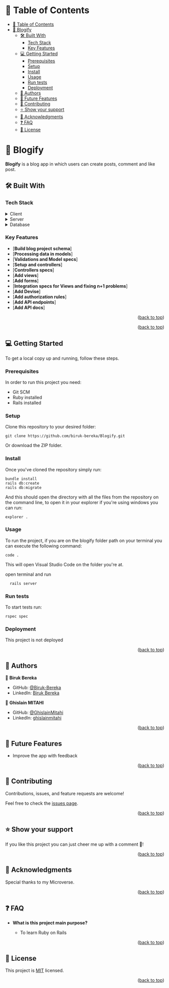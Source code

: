 <a name="readme-top"></a>

# 📗 Table of Contents

- [📗 Table of Contents](#-table-of-contents)
- [📖 Blogify ](#-blogify-)
  - [🛠 Built With ](#-built-with-)
    - [Tech Stack ](#tech-stack-)
    - [Key Features ](#key-features-)
  - [💻 Getting Started ](#-getting-started-)
    - [Prerequisites](#prerequisites)
    - [Setup](#setup)
    - [Install](#install)
    - [Usage](#usage)
    - [Run tests](#run-tests)
    - [Deployment](#deployment)
  - [👥 Authors ](#-authors-)
  - [🔭 Future Features ](#-future-features-)
  - [🤝 Contributing ](#-contributing-)
  - [⭐️ Show your support ](#️-show-your-support-)
  - [🙏 Acknowledgments ](#-acknowledgments-)
  - [❓ FAQ ](#-faq-)
  - [📝 License ](#-license-)

# 📖 Blogify <a name="about-project"></a>

**Blogify** is a blog app in which users can create posts, comment and like post.  

## 🛠 Built With <a name="built-with"></a>

### Tech Stack <a name="tech-stack"></a>

<details>
  <summary>Client</summary>
  <ul>
    <li><a href="https://www.ruby-lang.org/en/documentation/">Ruby on Rails</a></li>
  </ul>
</details>

<details>
  <summary>Server</summary>
  <ul>
    <li><a href="https://guides.rubyonrails.org/index.html">Ruby on Rails</a></li>
  </ul>
</details>

<details>
<summary>Database</summary>
  <ul>
    <li><a href="https://www.postgresql.org/">PostgreSQL</a></li>
  </ul>
</details>

### Key Features <a name="key-features"></a>
  - [**Build blog project schema**]
  - [**Processing data in models**]
  - [**Validations and Model specs**]
  - [**Setup and controllers**]
  - [**Controllers specs**] 
  - [**Add views**] 
  - [**Add forms**]
  - [**Integration specs for Views and fixing n+1 problems**]
  - [**Add Devise**]
  - [**Add authorization rules**]
  - [**Add API endpoints**]
  - [**Add API docs**]

<p align="right">(<a href="#readme-top">back to top</a>)</p>

<p align="right">(<a href="#readme-top">back to top</a>)</p>

## 💻 Getting Started <a name="getting-started"></a>

To get a local copy up and running, follow these steps.

### Prerequisites

In order to run this project you need:

- Git SCM
- Ruby installed
- Rails installed

### Setup

Clone this repository to your desired folder:

```
git clone https://github.com/biruk-bereka/Blogify.git
```

Or download the ZIP folder.

### Install

Once you've cloned the repository simply run:

```
bundle install
rails db:create
rails db:migrate
```

And this should open the directory with all the files from the repository on the command line, to open it in your explorer if you're using windows you can run:

```
explorer .
```

### Usage

To run the project, if you are on the blogify folder path on your terminal you can execute the following command:

```
code .
```

This will open Visual Studio Code on the folder you're at.

open terminal and run

```
  rails server
```

### Run tests
 To start tests run:
```
rspec spec
```


### Deployment

This project is not deployed

<p align="right">(<a href="#readme-top">back to top</a>)</p>

## 👥 Authors <a name="authors"></a>

👤 **Biruk Bereka**

- GitHub: [@Biruk-Bereka](https://github.com/biruk-bereka)
- LinkedIn: [Biruk Bereka](https://www.linkedin.com/in/biruk-bereka1212/)

👤 **Ghislain MITAHI**

- GitHub: [@GhislainMitahi](https://github.com/GhislainMitahi)
- LinkedIn: [ghislainmitahi](https://www.linkedin.com/in/ghislain-mitahi/)

<p align="right">(<a href="#readme-top">back to top</a>)</p>

## 🔭 Future Features <a name="future-features"></a>
 - Improve the app with feedback


<p align="right">(<a href="#readme-top">back to top</a>)</p>

## 🤝 Contributing <a name="contributing"></a>

Contributions, issues, and feature requests are welcome!

Feel free to check the [issues page](https://github.com/biruk-bereka/Blogify/issues).

<p align="right">(<a href="#readme-top">back to top</a>)</p>

<!-- SUPPORT -->

## ⭐️ Show your support <a name="support"></a>

If you like this project you can just cheer me up with a comment 🙂!

<p align="right">(<a href="#readme-top">back to top</a>)</p>

## 🙏 Acknowledgments <a name="acknowledgements"></a>

Special thanks to my Microverse.

<p align="right">(<a href="#readme-top">back to top</a>)</p>

## ❓ FAQ <a name="faq"></a>

- **What is this project main purpose?**

  - To learn Ruby on Rails

<p align="right">(<a href="#readme-top">back to top</a>)</p>

## 📝 License <a name="license"></a>

This project is [MIT](./MIT.md) licensed.

<p align="right">(<a href="#readme-top">back to top</a>)</p>
